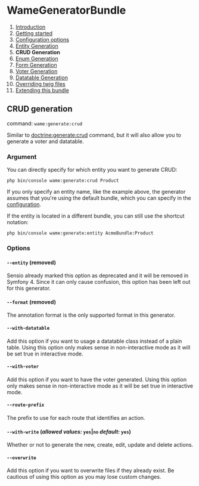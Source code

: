 WameGeneratorBundle
=====================

1.  [Introduction](1_introduction.md)
2.  [Getting started](2_getting_started.md)
3.  [Configuration options](3_configuration.md)
4.  [Entity Generation](4_entity_generation.md)
5.  **CRUD Generation**
6.  [Enum Generation](6_enum_generation.md)
7.  [Form Generation](7_form_generation.md)
8.  [Voter Generation](8_voter_generation.md)
9.  [Datatable Generation](9_datatable_generation.md)
10. [Overriding twig files](10_overriding_twig.md)
11. [Extending this bundle](11_extending_bundle.md)


## CRUD generation

command: `wame:generate:crud` 

Similar to [doctrine:generate:crud](https://symfony.com/doc/3.0/bundles/SensioGeneratorBundle/commands/generate_doctrine_crud.html)
 command, but it will also allow you to generate a voter and datatable.

### Argument

You can directly specify for which entity you want to generate CRUD:

    php bin/console wame:generate:crud Product
    
If you only specify an entity name, like the example above, the generator assumes that
you're using the default bundle, which you can specify in the
[configuration](3_configuration.md).

If the entity is located in a different bundle, you can still use the
shortcut notation:

    php bin/console wame:generate:entity AcmeBundle:Product


### Options

#### `--entity` (removed)  
Sensio already marked this option as deprecated and it will be removed in
Symfony 4. Since it can only cause confusion, this option has been
left out for this generator.

#### `--format` (removed)
The annotation format is the only supported format in this generator.
 
#### `--with-datatable`  
Add this option if you want to usage a datatable class instead of a 
plain table. 
Using this option only makes sense in non-interactive mode as it will be
set true in interactive mode.
#### `--with-voter`  
Add this option if you want to have the voter generated.
Using this option only makes sense in non-interactive mode as it will be
set true in interactive mode.

#### `--route-prefix`

The prefix to use for each route that identifies an action.


#### `--with-write` (*allowed values:* `yes`|`no` *default:* `yes`)

Whether or not to generate the new, create, edit, update and delete actions.

#### `--overwrite`  
Add this option if you want to overwrite files if they already exist. 
Be cautious of using this option as you may lose custom changes.
